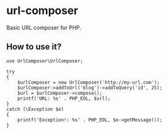 # url-composer

Basic URL composer for PHP.

##  How to use it?

    use UrlComposer\UrlComposer;
    
    try
    {
        $urlComposer = new UrlComposer('http://my-url.com');
        $urlComposer->addToUrl('blog')->addToQuery('id', 25);
        $url = $urlComposer->compose();
        printf('URL: %s' . PHP_EOL, $url);
    }
    catch (\Exception $e)
    {
        printf('Exception!: %s' . PHP_EOL, $e->getMessage());
    }
